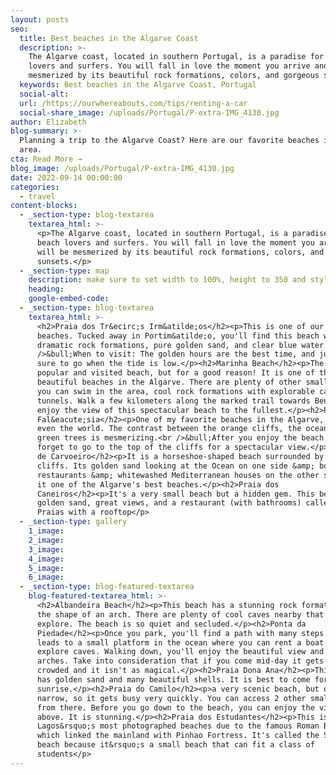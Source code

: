 ```yaml
---
layout: posts
seo:
  title: Best beaches in the Algarve Coast
  description: >-
    The Algarve coast, located in southern Portugal, is a paradise for beach
    lovers and surfers. You will fall in love the moment you arrive and will be
    mesmerized by its beautiful rock formations, colors, and gorgeous sunsets.
  keywords: Best beaches in the Algarve Coast, Portugal
  social-alt:
  url: /https://ourwhereabouts.com/tips/renting-a-car
  social-share_image: /uploads/Portugal/P-extra-IMG_4130.jpg
author: Elizabeth
blog-summary: >-
  Planning a trip to the Algarve Coast? Here are our favorite beaches in the
  area.
cta: Read More →
blog_image: /uploads/Portugal/P-extra-IMG_4130.jpg
date: 2022-09-14 00:00:00
categories:
  - travel
content-blocks:
  - _section-type: blog-textarea
    textarea_html: >-
      <p>The Algarve coast, located in southern Portugal, is a paradise for
      beach lovers and surfers. You will fall in love the moment you arrive and
      will be mesmerized by its beautiful rock formations, colors, and gorgeous
      sunsets.</p>
  - _section-type: map
    description: make sure to set width to 100%, height to 350 and style to border 2
    heading:
    google-embed-code:
  - _section-type: blog-textarea
    textarea_html: >-
      <h2>Praia dos Tr&ecirc;s Irm&atilde;os</h2><p>This is one of our favorite
      beaches. Tucked away in Portim&atilde;o, you'll find this beach with
      dramatic rock formations, pure golden sand, and clear blue water.<br
      />&bull;When to visit: The golden hours are the best time, and just make
      sure to go when the tide is low.</p><h2>Marinha Beach</h2><p>The most
      popular and visited beach, but for a good reason! It is one of the most
      beautiful beaches in the Algarve. There are plenty of other small beaches
      you can swim in the area, cool rock formations with explorable caves and
      tunnels. Walk a few kilometers along the marked trail towards Benagil to
      enjoy the view of this spectacular beach to the fullest.</p><h2>Praia da
      Fal&eacute;sia</h2><p>One of my favorite beaches in the Algarve, possibly
      even the world. The contrast between the orange cliffs, the ocean, and the
      green trees is mesmerizing.<br />&bull;After you enjoy the beach don't
      forget to go to the top of the cliffs for a spectacular view.</p><h2>Praia
      de Carvoeiro</h2><p>It is a horseshoe-shaped beach surrounded by sandstone
      cliffs. Its golden sand looking at the Ocean on one side &amp; boats,
      restaurants &amp; whitewashed Mediterranean houses on the other side make
      it one of the Algarve's best beaches.</p><h2>Praia dos
      Caneiros</h2><p>It's a very small beach but a hidden gem. This beach has
      golden sand, great views, and a restaurant (with bathrooms) called Rei dos
      Praias with a rooftop</p>
  - _section-type: gallery
    1_image:
    2_image:
    3_image:
    4_image:
    5_image:
    6_image:
  - _section-type: blog-featured-textarea
    blog-featured-textarea_html: >-
      <h2>Albandeira Beach</h2><p>This beach has a stunning rock formation in
      the shape of an arch. There are plenty of cool caves nearby that you can
      explore. The beach is so quiet and secluded.</p><h2>Ponta da
      Piedade</h2><p>Once you park, you'll find a path with many steps that
      leads to a small platform in the ocean where you can rent a boat and
      explore caves. Walking down, you'll enjoy the beautiful view and natural
      arches. Take into consideration that if you come mid-day it gets very
      crowded and it isn't as magical.</p><h2>Praia Dona Ana</h2><p>This beach
      has golden sand and many beautiful shells. It is best to come for
      sunrise.</p><h2>Praia do Camilo</h2><p>a very scenic beach, but quite
      narrow, so it gets busy very quickly. You can access 2 other small beaches
      from there. Before you go down to the beach, you can enjoy the view from
      above. It is stunning.</p><h2>Praia dos Estudantes</h2><p>This is one of
      Lagos&rsquo;s most photographed beaches due to the famous Roman Bridge,
      which linked the mainland with Pinhao Fortress. It's called the Student
      beach because it&rsquo;s a small beach that can fit a class of
      students</p>
---
```

